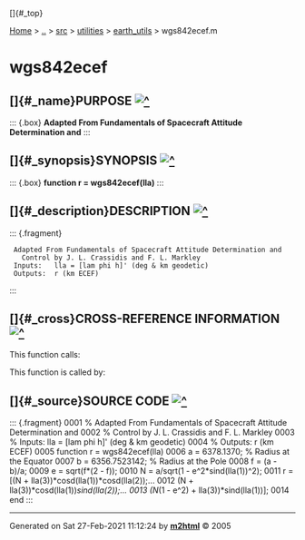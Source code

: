 []{#_top}

<div>

[Home](../../../../index.html) \> [..](#) \> [src](#) \> [utilities](#)
\> [earth_utils](index.html) \> wgs842ecef.m

</div>

# wgs842ecef

## []{#_name}PURPOSE [![\^](../../../../up.png)](#_top)

::: {.box}
**Adapted From Fundamentals of Spacecraft Attitude Determination and**
:::

## []{#_synopsis}SYNOPSIS [![\^](../../../../up.png)](#_top)

::: {.box}
**function r = wgs842ecef(lla)**
:::

## []{#_description}DESCRIPTION [![\^](../../../../up.png)](#_top)

::: {.fragment}
``` {.comment}
 Adapted From Fundamentals of Spacecraft Attitude Determination and
   Control by J. L. Crassidis and F. L. Markley
 Inputs:   lla = [lam phi h]' (deg & km geodetic)
 Outputs:  r (km ECEF)
```
:::

## []{#_cross}CROSS-REFERENCE INFORMATION [![\^](../../../../up.png)](#_top)

This function calls:

This function is called by:

## []{#_source}SOURCE CODE [![\^](../../../../up.png)](#_top)

::: {.fragment}
    0001 % Adapted From Fundamentals of Spacecraft Attitude Determination and
    0002 %   Control by J. L. Crassidis and F. L. Markley
    0003 % Inputs:   lla = [lam phi h]' (deg & km geodetic)
    0004 % Outputs:  r (km ECEF)
    0005 function r = wgs842ecef(lla)
    0006     a = 6378.1370;          % Radius at the Equator
    0007     b = 6356.7523142;       % Radius at the Pole
    0008     f = (a - b)/a;
    0009     e = sqrt(f*(2 - f));
    0010     N = a/sqrt(1 - e^2*sind(lla(1))^2);
    0011     r = [(N + lla(3))*cosd(lla(1))*cosd(lla(2));...
    0012          (N + lla(3))*cosd(lla(1))*sind(lla(2));...
    0013          (N*(1 - e^2) + lla(3))*sind(lla(1))];
    0014 end
:::

------------------------------------------------------------------------

Generated on Sat 27-Feb-2021 11:12:24 by
**[m2html](http://www.artefact.tk/software/matlab/m2html/ "Matlab Documentation in HTML")**
© 2005
